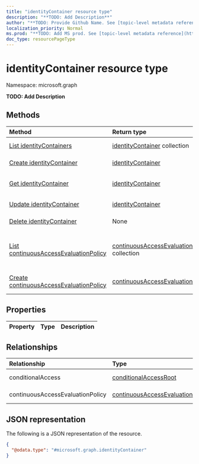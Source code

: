 ```yaml
---
title: "identityContainer resource type"
description: "**TODO: Add Description**"
author: "**TODO: Provide Github Name. See [topic-level metadata reference](https://msgo.azurewebsites.net/add/document/guidelines/metadata.html#topic-level-metadata)**"
localization_priority: Normal
ms.prod: "**TODO: Add MS prod. See [topic-level metadata reference](https://msgo.azurewebsites.net/add/document/guidelines/metadata.html#topic-level-metadata)**"
doc_type: resourcePageType
---
```


# identityContainer resource type

Namespace: microsoft.graph



**TODO: Add Description**

## Methods
|Method|Return type|Description|
|:---|:---|:---|
|[List identityContainers](../api/identitycontainer-list.md)|[identityContainer](../resources/identitycontainer.md) collection|Get a list of the [identityContainer](../resources/identitycontainer.md) objects and their properties.|
|[Create identityContainer](../api/identitycontainer-create.md)|[identityContainer](../resources/identitycontainer.md)|Create a new [identityContainer](../resources/identitycontainer.md) object.|
|[Get identityContainer](../api/identitycontainer-get.md)|[identityContainer](../resources/identitycontainer.md)|Read the properties and relationships of an [identityContainer](../resources/identitycontainer.md) object.|
|[Update identityContainer](../api/identitycontainer-update.md)|[identityContainer](../resources/identitycontainer.md)|Update the properties of an [identityContainer](../resources/identitycontainer.md) object.|
|[Delete identityContainer](../api/identitycontainer-delete.md)|None|Deletes an [identityContainer](../resources/identitycontainer.md) object.|
|[List continuousAccessEvaluationPolicy](../api/identitycontainer-list-continuousaccessevaluationpolicy.md)|[continuousAccessEvaluationPolicy](../resources/continuousaccessevaluationpolicy.md) collection|Get the continuousAccessEvaluationPolicy resources from the continuousAccessEvaluationPolicy navigation property.|
|[Create continuousAccessEvaluationPolicy](../api/identitycontainer-post-continuousaccessevaluationpolicy.md)|[continuousAccessEvaluationPolicy](../resources/continuousaccessevaluationpolicy.md)|Create a new continuousAccessEvaluationPolicy object.|

## Properties
|Property|Type|Description|
|:---|:---|:---|

## Relationships
|Relationship|Type|Description|
|:---|:---|:---|
|conditionalAccess|[conditionalAccessRoot](../resources/conditionalaccessroot.md)|**TODO: Add Description**|
|continuousAccessEvaluationPolicy|[continuousAccessEvaluationPolicy](../resources/continuousaccessevaluationpolicy.md)|**TODO: Add Description**|

## JSON representation
The following is a JSON representation of the resource.
<!-- {
  "blockType": "resource",
  "keyProperty": "id",
  "@odata.type": "microsoft.graph.identityContainer",
  "openType": false
}
-->
``` json
{
  "@odata.type": "#microsoft.graph.identityContainer"
}
```

